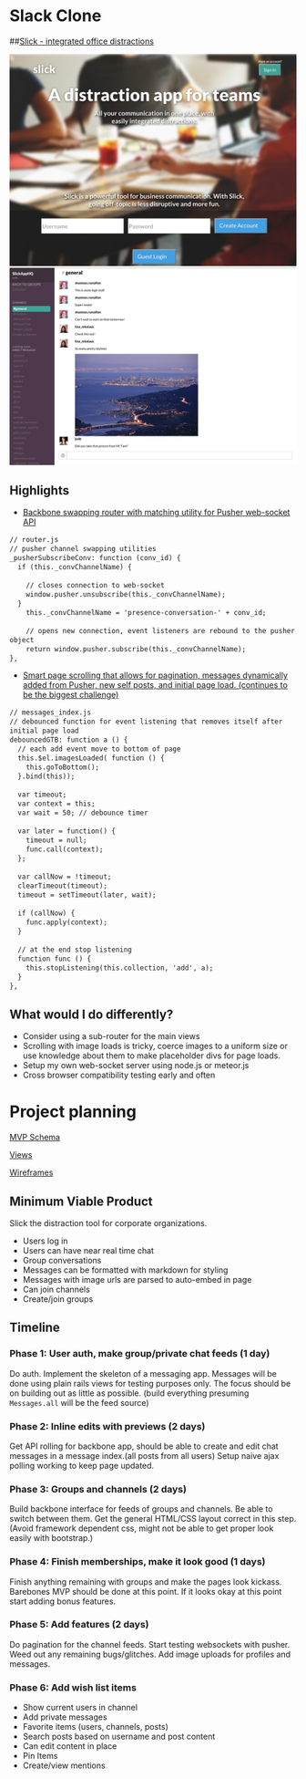# Slack Clone
##[Slick - integrated office distractions](slickapp.io)


![Landing Page](docs/screenshots/landing_page.png)
![App Main](docs/screenshots/app_main.png)

## Highlights
- [Backbone swapping router with matching utility for Pusher web-socket API](app/assets/javascripts/routers/router.js)

```
// router.js
// pusher channel swapping utilities
_pusherSubscribeConv: function (conv_id) {
  if (this._convChannelName) {

    // closes connection to web-socket
    window.pusher.unsubscribe(this._convChannelName);
  }
    this._convChannelName = 'presence-conversation-' + conv_id;

    // opens new connection, event listeners are rebound to the pusher object
    return window.pusher.subscribe(this._convChannelName);
},
```

- [Smart page scrolling that allows for pagination, messages dynamically added from Pusher, new self posts, and initial page load. (continues to be the biggest challenge)](app/assets/javascripts/views/messages/messages_index.js)
```
// messages_index.js
// debounced function for event listening that removes itself after initial page load
debouncedGTB: function a () {
  // each add event move to bottom of page
  this.$el.imagesLoaded( function () {
    this.goToBottom();
  }.bind(this));

  var timeout;
  var context = this;
  var wait = 50; // debounce timer

  var later = function() {
    timeout = null;
    func.call(context);
  };

  var callNow = !timeout;
  clearTimeout(timeout);
  timeout = setTimeout(later, wait);

  if (callNow) {
    func.apply(context);
  }

  // at the end stop listening
  function func () {
    this.stopListening(this.collection, 'add', a);
  }
},
```


## What would I do differently?
- Consider using a sub-router for the main views
- Scrolling with image loads is tricky, coerce images to a uniform size or use knowledge about them to make placeholder divs for page loads.
- Setup my own web-socket server using node.js or meteor.js
- Cross browser compatibility testing early and often



# Project planning
[MVP Schema](/docs/schema.md)

[Views](/docs/views.md)

[Wireframes](/docs/wireframes/)

## Minimum Viable Product
Slick the distraction tool for corporate organizations.

- Users log in
- Users can have near real time chat
- Group conversations
- Messages can be formatted with markdown for styling
- Messages with image urls are parsed to auto-embed in page
- Can join channels
- Create/join groups

## Timeline

### Phase 1: User auth, make group/private chat feeds (1 day)
Do auth. Implement the skeleton of a messaging app.  Messages will be done using plain rails views for testing purposes only.  The focus should be on building out as little as possible. (build everything presuming `Messages.all` will be the feed source)

### Phase 2: Inline edits with previews (2 days)
Get API rolling for backbone app, should be able to create and edit chat messages in a message index.(all posts from all users)  Setup naive ajax polling working to keep page updated.

### Phase 3: Groups and channels (2 days)
Build backbone interface for feeds of groups and channels.  Be able to switch between them.  Get the general HTML/CSS layout correct in this step. (Avoid framework dependent css, might not be able to get proper look easily with bootstrap.)

### Phase 4: Finish memberships, make it look good (1 days)
Finish anything remaining with groups and make the pages look kickass.  Barebones MVP should be done at this point.  If it looks okay at this point start adding bonus features.

### Phase 5: Add features (2 days)
Do pagination for the channel feeds.  Start testing websockets with pusher.
Weed out any remaining bugs/glitches. Add image uploads for profiles and messages.


### Phase 6: Add wish list items
- Show current users in channel
- Add private messages
- Favorite items (users, channels, posts)
- Search posts based on username and post content
- Can edit content in place
- Pin Items
- Create/view mentions
